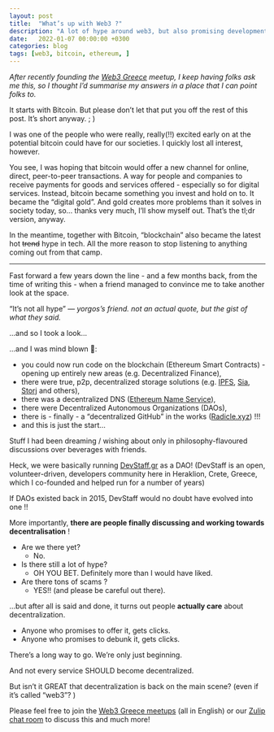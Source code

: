 ```yaml
---
layout: post
title:  "What’s up with Web3 ?"
description: "A lot of hype around web3, but also promising developments around decentralization!"
date:   2022-01-07 00:00:00 +0300
categories: blog
tags: [web3, bitcoin, ethereum, ]
---
```


_After recently founding the [Web3 Greece](https://www.meetup.com/web3-greece/) meetup, I keep having folks ask me this, 
so I thought I’d summarise my answers in a place that I can point folks to._

It starts with Bitcoin. But please don’t let that put you off the rest of this post. It’s short anyway. ; ) 

I was one of the people who were really, really(!!) excited early on at the potential bitcoin could have for our societies. 
I quickly lost all interest, however. 

You see, I was hoping that bitcoin would offer a new channel for online, direct, peer-to-peer transactions. A way for people 
and companies to receive payments for goods and services offered - especially so for digital services. Instead, bitcoin 
became something you invest and hold on to. It became the “digital gold”. And gold creates more problems than it solves
in society today, so... thanks very much, I’ll show myself out. That’s the tl;dr version, anyway. 

In the meantime, together with Bitcoin, “blockchain” also became the latest hot ~~trend~~ hype in tech. All the more reason
to stop listening to anything coming out from that camp. 

---

Fast forward a few years down the line - and a few months back, from the time of writing this - when a friend managed to 
convince me to take another look at the space. 

“It’s not all hype” 
_— yorgos’s friend. not an actual quote, but the gist of what they said._ 

...and so I took a look... 

...and I was mind blown 🤯: 

* you could now run code on the blockchain (Ethereum Smart Contracts) - opening up entirely 
new areas (e.g. Decentralized Finance),
* there were true, p2p, decentralized storage solutions (e.g. [IPFS](https://ipfs.io/), [Sia](https://sia.tech), 
[Storj](https://storj.io) and others),
* there was a decentralized DNS ([Ethereum Name Service](https://ens.domains/)), 
* there were Decentralized Autonomous Organizations (DAOs), 
* there is - finally - a “decentralized GitHub” in the works ([Radicle.xyz](https://radicle.xyz)) !!! 
* and this is just the start...

Stuff I had been dreaming / wishing about only in philosophy-flavoured discussions over beverages with friends. 

Heck, we were basically running [DevStaff.gr](https://devstaff.gr) as a DAO! (DevStaff is an open, volunteer-driven, 
developers community here in Heraklion, Crete, Greece, which I co-founded and helped run for a number of years) 

If DAOs existed back in 2015, DevStaff would no doubt have evolved into one !! 

More importantly, **there are people finally discussing and working towards decentralisation** !

* Are we there yet? 
    * No. 
* Is there still a lot of hype? 
    * OH YOU BET. Definitely more than I would have liked. 
* Are there tons of scams ?   
    * YES!! (and please be careful out there). 

...but after all is said and done, it turns out people **actually care** about decentralization.

* Anyone who promises to offer it, gets clicks.
* Anyone who promises to debunk it, gets clicks.

There’s a long way to go. We’re only just beginning. 

And not every service SHOULD become decentralized. 

But isn’t it GREAT that decentralization is back on the main scene? (even if it’s called “web3”? )

Please feel free to join the [Web3 Greece meetups](https://www.meetup.com/web3-greece/) (all in English) 
or our [Zulip chat room](https://web3-gr.zulipchat.com/join/ncjcdbru7mr3johjvmchmghh/) to discuss this and much more! 